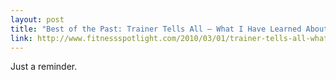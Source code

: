 ```yaml
---
layout: post
title: "Best of the Past: Trainer Tells All – What I Have Learned About Health and Fitness – Fitness Spotlight : Fitness Spotlight"
link: http://www.fitnessspotlight.com/2010/03/01/trainer-tells-all-what-i-have-learned-about-health-and-fitness/
---
```

Just a reminder.
